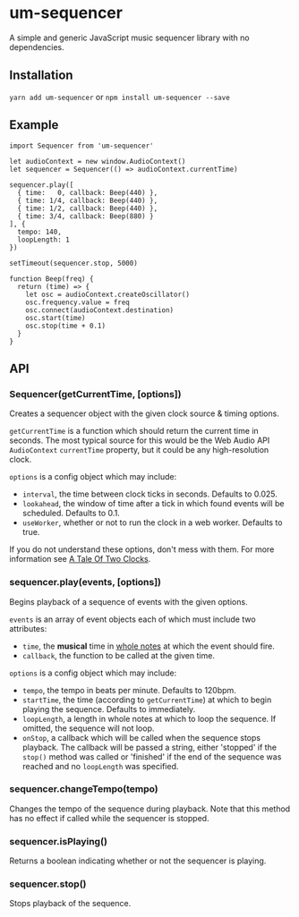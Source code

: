 # um-sequencer

A simple and generic JavaScript music sequencer library with no dependencies.

## Installation

`yarn add um-sequencer` or `npm install um-sequencer --save`

## Example

```
import Sequencer from 'um-sequencer'

let audioContext = new window.AudioContext()
let sequencer = Sequencer(() => audioContext.currentTime)

sequencer.play([
  { time:   0, callback: Beep(440) },
  { time: 1/4, callback: Beep(440) },
  { time: 1/2, callback: Beep(440) },
  { time: 3/4, callback: Beep(880) }
], {
  tempo: 140,
  loopLength: 1
})

setTimeout(sequencer.stop, 5000)

function Beep(freq) {
  return (time) => {
    let osc = audioContext.createOscillator()
    osc.frequency.value = freq
    osc.connect(audioContext.destination)
    osc.start(time)
    osc.stop(time + 0.1)
  }
}
```

## API

### Sequencer(getCurrentTime, [options])

Creates a sequencer object with the given clock source & timing options.

`getCurrentTime` is a function which should return the current time in seconds. The most typical source for this would be the Web Audio API `AudioContext` `currentTime` property, but it could be any high-resolution clock.

`options` is a config object which may include:

- `interval`, the time between clock ticks in seconds. Defaults to 0.025.
- `lookahead`, the window of time after a tick in which found events will be scheduled. Defaults to 0.1.
- `useWorker`, whether or not to run the clock in a web worker. Defaults to true.

If you do not understand these options, don't mess with them. For more information see [A Tale Of Two Clocks](https://www.html5rocks.com/en/tutorials/audio/scheduling/).

### sequencer.play(events, [options])

Begins playback of a sequence of events with the given options.

`events` is an array of event objects each of which must include two attributes:

- `time`, the **musical** time in [whole notes](https://en.wikipedia.org/wiki/Whole_note) at which the event should fire.
- `callback`, the function to be called at the given time.

`options` is a config object which may include:

- `tempo`, the tempo in beats per minute. Defaults to 120bpm.
- `startTime`, the time (according to `getCurrentTime`) at which to begin playing the sequence. Defaults to immediately.
- `loopLength`, a length in whole notes at which to loop the sequence. If omitted, the sequence will not loop.
- `onStop`, a callback which will be called when the sequence stops playback. The callback will be passed a string, either 'stopped' if the `stop()` method was called or 'finished' if the end of the sequence was reached and no `loopLength` was specified.

### sequencer.changeTempo(tempo)

Changes the tempo of the sequence during playback. Note that this method has no effect if called while the sequencer is stopped.

### sequencer.isPlaying()

Returns a boolean indicating whether or not the sequencer is playing.

### sequencer.stop()

Stops playback of the sequence.
